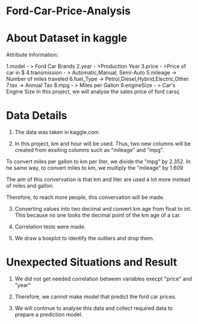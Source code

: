 # Ford-Car-Price-Analysis

# About Dataset in kaggle

Attribute Information:

1.model - > Ford Car Brands
2.year - >Production Year
3.price - >Price of car in $
4.transmission - > Automatic,Manual, Semi-Auto
5.mileage -> Number of miles traveled
6.fuel_Type -> Petrol,Diesel,Hybrid,Electric,Other
7.tax -> Annual Tax
8.mpg - > Miles per Gallon
9.engineSize - > Car's Engine Size
In this project, we will analyse the sales price of ford carsç

# Data Details

1. The data was taken in kaggle.com

2. In this project, km and hour will be used. Thus, two new columns will be created from exsiting columns such as "mileage" and "mpg".

To convert miles per gallon to km per liter, we divide the "mpg" by 2.352. In he same way, to convert miles to km, we multiply the "mileage" by 1.609

The aim of this convervation is that km and liter are used a lot more instead of miles and gallon.

Therefore, to reach more people, this convervation will be made.

3. Converting values into two decimal and convert km age from float to int. This because no one looks the decimal point of the km age of a car.

4. Correlation tests were made.

5. We draw a boxplot to identify the outliers and drop them.

# Unexpected Situations and Result

1. We did not get needed correlation between variables execpt "price" and "year"

2. Therefore, we cannot make model that predict the ford car prices.

3. We will continue to analyse this data and collect required data to prepare a prediction model.
